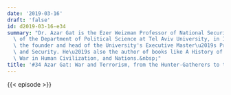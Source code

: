 ```yaml
---
date: '2019-03-16'
draft: 'false'
id: d2019-03-16-e34
summary: "Dr. Azar Gat is the Ezer Weizman Professor of National Security and Chair\
  \ of the Department of Political Science at Tel Aviv University, in Israel. He is\
  \ the founder and head of the University's Executive Master\u2019s Program in Diplomacy\
  \ and Security. He\u2019s also the author of books like A History of Military Thought,\
  \ War in Human Civilization, and Nations.&nbsp;"
title: '#34 Azar Gat: War and Terrorism, from the Hunter-Gatherers to the Long Peace'
---
```

{{< episode >}}
